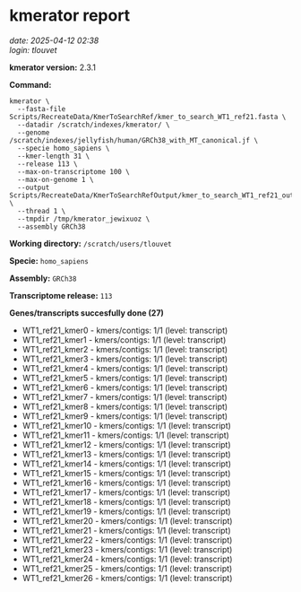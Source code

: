 # kmerator report
*date: 2025-04-12 02:38*  
*login: tlouvet*

**kmerator version:** 2.3.1

**Command:**

```
kmerator \
  --fasta-file Scripts/RecreateData/KmerToSearchRef/kmer_to_search_WT1_ref21.fasta \
  --datadir /scratch/indexes/kmerator/ \
  --genome /scratch/indexes/jellyfish/human/GRCh38_with_MT_canonical.jf \
  --specie homo_sapiens \
  --kmer-length 31 \
  --release 113 \
  --max-on-transcriptome 100 \
  --max-on-genome 1 \
  --output Scripts/RecreateData/KmerToSearchRefOutput/kmer_to_search_WT1_ref21_output \
  --thread 1 \
  --tmpdir /tmp/kmerator_jewixuoz \
  --assembly GRCh38
```

**Working directory:** `/scratch/users/tlouvet`

**Specie:** `homo_sapiens`

**Assembly:** `GRCh38`

**Transcriptome release:** `113`

**Genes/transcripts succesfully done (27)**

- WT1_ref21_kmer0 - kmers/contigs: 1/1 (level: transcript)
- WT1_ref21_kmer1 - kmers/contigs: 1/1 (level: transcript)
- WT1_ref21_kmer2 - kmers/contigs: 1/1 (level: transcript)
- WT1_ref21_kmer3 - kmers/contigs: 1/1 (level: transcript)
- WT1_ref21_kmer4 - kmers/contigs: 1/1 (level: transcript)
- WT1_ref21_kmer5 - kmers/contigs: 1/1 (level: transcript)
- WT1_ref21_kmer6 - kmers/contigs: 1/1 (level: transcript)
- WT1_ref21_kmer7 - kmers/contigs: 1/1 (level: transcript)
- WT1_ref21_kmer8 - kmers/contigs: 1/1 (level: transcript)
- WT1_ref21_kmer9 - kmers/contigs: 1/1 (level: transcript)
- WT1_ref21_kmer10 - kmers/contigs: 1/1 (level: transcript)
- WT1_ref21_kmer11 - kmers/contigs: 1/1 (level: transcript)
- WT1_ref21_kmer12 - kmers/contigs: 1/1 (level: transcript)
- WT1_ref21_kmer13 - kmers/contigs: 1/1 (level: transcript)
- WT1_ref21_kmer14 - kmers/contigs: 1/1 (level: transcript)
- WT1_ref21_kmer15 - kmers/contigs: 1/1 (level: transcript)
- WT1_ref21_kmer16 - kmers/contigs: 1/1 (level: transcript)
- WT1_ref21_kmer17 - kmers/contigs: 1/1 (level: transcript)
- WT1_ref21_kmer18 - kmers/contigs: 1/1 (level: transcript)
- WT1_ref21_kmer19 - kmers/contigs: 1/1 (level: transcript)
- WT1_ref21_kmer20 - kmers/contigs: 1/1 (level: transcript)
- WT1_ref21_kmer21 - kmers/contigs: 1/1 (level: transcript)
- WT1_ref21_kmer22 - kmers/contigs: 1/1 (level: transcript)
- WT1_ref21_kmer23 - kmers/contigs: 1/1 (level: transcript)
- WT1_ref21_kmer24 - kmers/contigs: 1/1 (level: transcript)
- WT1_ref21_kmer25 - kmers/contigs: 1/1 (level: transcript)
- WT1_ref21_kmer26 - kmers/contigs: 1/1 (level: transcript)
